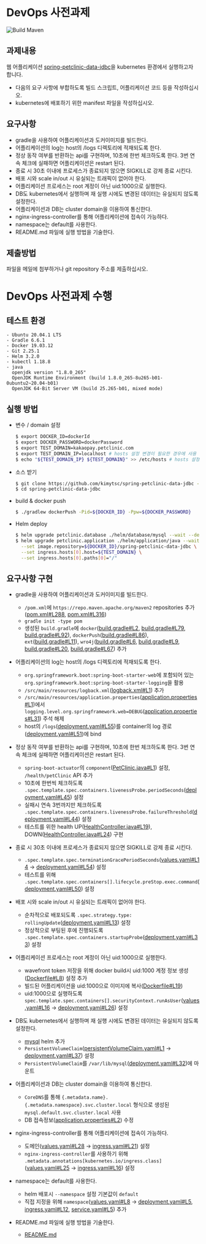 # DevOps 사전과제
![Build Maven](https://github.com/spring-petclinic/spring-petclinic-data-jdbc/workflows/Build%20Maven/badge.svg)

## 과제내용
웹 어플리케이션 [spring-petclinic-data-jdbc](https://github.com/spring-petclinic/spring-petclinic-data-jdbc)을 kubernetes 환경에서 실행하고자 합니다.
- 다음의 요구 사항에 부합하도록 빌드 스크립트, 어플리케이션 코드 등을 작성하십시오.
- kubernetes에 배포하기 위한 manifest 파일을 작성하십시오.

## 요구사항
- gradle을 사용하여 어플리케이션과 도커이미지를 빌드한다.
- 어플리케이션의 log는 host의 /logs 디렉토리에 적재되도록 한다.
- 정상 동작 여부를 반환하는 api를 구현하며, 10초에 한번 체크하도록 한다. 3번 연속 체크에 실패하면 어플리케이션은 restart 된다.
- 종료 시 30초 이내에 프로세스가 종료되지 않으면 SIGKILL로 강제 종료 시킨다.
- 배포 시와 scale in/out 시 유실되는 트래픽이 없어야 한다.
- 어플리케이션 프로세스는 root 계정이 아닌 uid:1000으로 실행한다.
- DB도 kubernetes에서 실행하며 재 실행 시에도 변경된 데이터는 유실되지 않도록 설정한다.
- 어플리케이션과 DB는 cluster domain을 이용하여 통신한다.
- nginx-ingress-controller를 통해 어플리케이션에 접속이 가능하다.
- namespace는 default를 사용한다.
- README.md 파일에 실행 방법을 기술한다.

## 제출방법
파일을 메일에 첨부하거나 git repository 주소를 제출하십시오.

# DevOps 사전과제 수행
## 테스트 환경
  ~~~
  - Ubuntu 20.04.1 LTS
  - Gradle 6.6.1
  - Docker 19.03.12
  - Git 2.25.1
  - Helm 3.2.0
  - kubectl 1.18.8
  - java
    openjdk version "1.8.0_265"
    OpenJDK Runtime Environment (build 1.8.0_265-8u265-b01-0ubuntu2~20.04-b01)
    OpenJDK 64-Bit Server VM (build 25.265-b01, mixed mode)
  ~~~

## 실행 방법
  - 변수 / domain 설정
    ~~~bash
    $ export DOCKER_ID=dockerId
    $ export DOCKER_PASSWORD=dockerPassword
    $ export TEST_DOMAIN=kakaopay.petclinic.com
    $ export TEST_DOMAIN_IP=localhost # hosts 설정 변경이 필요한 경우에 사용
    $ echo "${TEST_DOMAIN_IP} ${TEST_DOMAIN}" >> /etc/hosts # hosts 설정 변경이 필요한 경우에 사용
    ~~~
  - 소스 받기
    ~~~bash
    $ git clone https://github.com/kimytsc/spring-petclinic-data-jdbc -b kakaopay
    $ cd spring-petclinic-data-jdbc
    ~~~
  - build & docker push
    ~~~bash
    $ ./gradlew dockerPush -Pid=${DOCKER_ID} -Ppw=${DOCKER_PASSWORD}
    ~~~
  - Helm deploy
    ~~~bash
    $ helm upgrade petclinic.database ./helm/database/mysql --wait --debug --install
    $ helm upgrade petclinic.application ./helm/application/java --wait --debug --install \
      --set image.repository=${DOCKER_ID}/spring-petclinic-data-jdbc \
      --set ingress.hosts[0].host=${TEST_DOMAIN} \
      --set ingress.hosts[0].paths[0]="/"
    ~~~

## 요구사항 구현
  - gradle을 사용하여 어플리케이션과 도커이미지를 빌드한다.
    - `/pom.xml`에 `https://repo.maven.apache.org/maven2` repositories 추가([pom.xml#L288](https://github.com/kimytsc/spring-petclinic-data-jdbc/blob/kakaopay/pom.xml#L288),
        [pom.xml#L316](https://github.com/kimytsc/spring-petclinic-data-jdbc/blob/kakaopay/pom.xml#L316))
    - `gradle init -type pom`
    - 생성된 `build.gradle`에 `docker`([build.gradle#L2](https://github.com/kimytsc/spring-petclinic-data-jdbc/blob/kakaopay/build.gradle#L2),
      [build.gradle#L79](https://github.com/kimytsc/spring-petclinic-data-jdbc/blob/kakaopay/build.gradle#L79),
      [build.gradle#L92](https://github.com/kimytsc/spring-petclinic-data-jdbc/blob/kakaopay/build.gradle#L92)),
      `dockerPush`([build.gradle#L86](https://github.com/kimytsc/spring-petclinic-data-jdbc/blob/kakaopay/build.gradle#L86)),
      `ext`([build.gradle#L11](https://github.com/kimytsc/spring-petclinic-data-jdbc/blob/kakaopay/build.gradle#L11)),
      `wro4j`([build.gradle#L6](https://github.com/kimytsc/spring-petclinic-data-jdbc/blob/kakaopay/build.gradle#L6),
      [build.gradle#L9](https://github.com/kimytsc/spring-petclinic-data-jdbc/blob/kakaopay/build.gradle#L9),
      [build.gradle#L20](https://github.com/kimytsc/spring-petclinic-data-jdbc/blob/kakaopay/build.gradle#L20),
      [build.gradle#L67](https://github.com/kimytsc/spring-petclinic-data-jdbc/blob/kakaopay/build.gradle#L67))
      추가

  - 어플리케이션의 log는 host의 /logs 디렉토리에 적재되도록 한다.
    - `org.springframework.boot:spring-boot-starter-web`에 포함되어 있는 `org.springframework.boot:spring-boot-starter-logging`을 활용
    - `/src/main/resources/logback.xml`([logback.xml#L1](https://github.com/kimytsc/spring-petclinic-data-jdbc/blob/kakaopay/src/main/resources/logback.xml)) 추가
    - `/src/main/resources/application.properties`([application.properties#L1](https://github.com/kimytsc/spring-petclinic-data-jdbc/blob/kakaopay/src/main/resources/application.properties))에서 `logging.level.org.springframework.web=DEBUG`([application.properties#L31](https://github.com/kimytsc/spring-petclinic-data-jdbc/blob/kakaopay/src/main/resources/application.properties#L31)) 주석 해제
    - host의 `/logs`([deployment.yaml#L55](https://github.com/kimytsc/spring-petclinic-data-jdbc/blob/kakaopay/helm/application/java/templates/deployment.yaml#L55))를 container의 log 경로([deployment.yaml#L51](https://github.com/kimytsc/spring-petclinic-data-jdbc/blob/kakaopay/helm/application/java/templates/deployment.yaml#L51))에 bind

  - 정상 동작 여부를 반환하는 api를 구현하며, 10초에 한번 체크하도록 한다. 3번 연속 체크에 실패하면 어플리케이션은 restart 된다.
    - `spring-boot-actuator`의 `component`([PetClinic.java#L1](https://github.com/kimytsc/spring-petclinic-data-jdbc/blob/kakaopay/src/main/java/org/springframework/samples/petclinic/health/PetClinic.java)) 설정, `/health/petClinic` API 추가
    - 10초에 한번씩 체크하도록 `.spec.template.spec.containers.livenessProbe.periodSeconds`([deployment.yaml#L45](https://github.com/kimytsc/spring-petclinic-data-jdbc/blob/kakaopay/helm/application/java/templates/deployment.yaml#L45)) 설정
    - 실패시 연속 3번까지만 체크하도록 `.spec.template.spec.containers.livenessProbe.failureThreshold`([deployment.yaml#L44](https://github.com/kimytsc/spring-petclinic-data-jdbc/blob/kakaopay/helm/application/java/templates/deployment.yaml#L44)) 설정
    - 테스트를 위한 health UP([HealthController.java#L19](https://github.com/kimytsc/spring-petclinic-data-jdbc/blob/kakaopay/src/main/java/org/springframework/samples/petclinic/health/HealthController.java#L19)), DOWN([HealthController.java#L24](https://github.com/kimytsc/spring-petclinic-data-jdbc/blob/kakaopay/src/main/java/org/springframework/samples/petclinic/health/HealthController.java#L24)) 구현

  - 종료 시 30초 이내에 프로세스가 종료되지 않으면 SIGKILL로 강제 종료 시킨다.
    - `.spec.template.spec.terminationGracePeriodSeconds`([values.yaml#L14](https://github.com/kimytsc/spring-petclinic-data-jdbc/blob/kakaopay/helm/application/java/values.yaml#L14) ->
      [deployment.yaml#L54](https://github.com/kimytsc/spring-petclinic-data-jdbc/blob/kakaopay/helm/application/java/templates/deployment.yaml#L54)) 설정
    - 테스트를 위해 `.spec.template.spec.containers[].lifecycle.preStop.exec.command`([deployment.yaml#L50](https://github.com/kimytsc/spring-petclinic-data-jdbc/blob/kakaopay/helm/application/java/templates/deployment.yaml#L50)) 설정

  - 배포 시와 scale in/out 시 유실되는 트래픽이 없어야 한다.
    - 순차적으로 배포되도록 `.spec.strategy.type: rollingUpdate`([deployment.yaml#L13](https://github.com/kimytsc/spring-petclinic-data-jdbc/blob/kakaopay/helm/application/java/templates/deployment.yaml#L13)) 설정
    - 정상적으로 부팅된 후에 진행되도록 `.spec.template.spec.containers.startupProbe`([deployment.yaml#L33](https://github.com/kimytsc/spring-petclinic-data-jdbc/blob/kakaopay/helm/application/java/templates/deployment.yaml#L33)) 설정

  - 어플리케이션 프로세스는 root 계정이 아닌 uid:1000으로 실행한다.
    - wavefront token 저장을 위해 docker build시 uid:1000 계정 정보 생성([Dockerfile#L8](https://github.com/kimytsc/spring-petclinic-data-jdbc/blob/kakaopay/docker/Dockerfile#L8)) 설정 추가
    - 빌드된 어플리케이션을 uid:1000으로 이미지에 복사([Dockerfile#L19](https://github.com/kimytsc/spring-petclinic-data-jdbc/blob/kakaopay/docker/Dockerfile#L19))
    - uid:1000으로 실행하도록 `spec.template.spec.containers[].securityContext.runAsUser`([values.yaml#L16](https://github.com/kimytsc/spring-petclinic-data-jdbc/blob/kakaopay/helm/application/java/values.yaml#L16) -> [deployment.yaml#L26](https://github.com/kimytsc/spring-petclinic-data-jdbc/blob/kakaopay/helm/application/java/templates/deployment.yaml#L26)) 설정

  - DB도 kubernetes에서 실행하며 재 실행 시에도 변경된 데이터는 유실되지 않도록 설정한다.
    - [mysql](https://github.com/kimytsc/spring-petclinic-data-jdbc/tree/kakaopay/helm/database/mysql) helm 추가
    - `PersistentVolumeClaim`([persistentVolumeClaim.yaml#L1](https://github.com/kimytsc/spring-petclinic-data-jdbc/blob/kakaopay/helm/database/mysql/templates/persistentVolumeClaim.yaml) ->
      [deployment.yaml#L37](https://github.com/kimytsc/spring-petclinic-data-jdbc/blob/kakaopay/helm/database/mysql/templates/deployment.yaml#L37)) 설정
    - `PersistentVolumeClaim`를 `/var/lib/mysql`([deployment.yaml#L32](https://github.com/kimytsc/spring-petclinic-data-jdbc/blob/kakaopay/helm/database/mysql/templates/deployment.yaml#L32))에 마운트

  - 어플리케이션과 DB는 cluster domain을 이용하여 통신한다.
    - `CoreDNS`를 통해 `{.metadata.name}.{.metadata.namespace}.svc.cluster.local` 형식으로 생성된 `mysql.default.svc.cluster.local` 사용
    - DB 접속정보([application.properties#L2](https://github.com/kimytsc/spring-petclinic-data-jdbc/blob/kakaopay/src/main/resources/application.properties#L2)) 수정

  - nginx-ingress-controller를 통해 어플리케이션에 접속이 가능하다.
    - 도메인([values.yaml#L28](https://github.com/kimytsc/spring-petclinic-data-jdbc/blob/kakaopay/helm/application/java/values.yaml#L28) -> [ingress.yaml#L21](https://github.com/kimytsc/spring-petclinic-data-jdbc/blob/kakaopay/helm/application/java/templates/ingress.yaml#L21)) 설정
    - `nginx-ingress-controller`를 사용하기 위해 `.metadata.annotations[kubernetes.io/ingress.class]`([values.yaml#L25](https://github.com/kimytsc/spring-petclinic-data-jdbc/blob/kakaopay/helm/application/java/values.yaml#L25) -> [ingress.yaml#L16](https://github.com/kimytsc/spring-petclinic-data-jdbc/blob/kakaopay/helm/application/java/templates/ingress.yaml#L16)) 설정

  - namespace는 default를 사용한다.
    - helm 배포시 `--namespace` 설정 기본값이 `default`
    - 직접 지정을 위해 `namespace`([values.yaml#L8](https://github.com/kimytsc/spring-petclinic-data-jdbc/blob/kakaopay/helm/application/java/values.yaml#L8) ->
      [deployment.yaml#L5](https://github.com/kimytsc/spring-petclinic-data-jdbc/blob/kakaopay/helm/application/java/templates/deployment.yaml#L5),
      [ingress.yaml#L12](https://github.com/kimytsc/spring-petclinic-data-jdbc/blob/kakaopay/helm/application/java/templates/ingress.yaml#L12),
      [service.yaml#L5](https://github.com/kimytsc/spring-petclinic-data-jdbc/blob/kakaopay/helm/application/java/templates/service.yaml#L5)) 추가

  - README.md 파일에 실행 방법을 기술한다.
    - [README.md](https://github.com/kimytsc/spring-petclinic-data-jdbc/blob/kakaopay/readme.md#%EC%8B%A4%ED%96%89-%EB%B0%A9%EB%B2%95)
